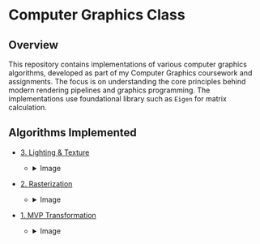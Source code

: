 # Computer Graphics Class

## Overview

This repository contains implementations of various computer graphics algorithms, developed as part of my Computer Graphics coursework and assignments. The focus is on understanding the core principles behind modern rendering pipelines and graphics programming. The implementations use foundational library such as `Eigen` for matrix calculation.

## Algorithms Implemented

- [3. Lighting & Texture](https://github.com/muilyang12/Classes/blob/master/Computer%20Graphics/3.%20Lighting%20%26%20Texture.cpp)

  - <details>
        <summary>Image</summary>
        <img src="https://muilyang12.github.io/assets/Classes - CG (Lighting & Texture).png" alt="Lighting & Texture Image" width=500 />
    </details>

- [2. Rasterization](https://github.com/muilyang12/Classes/blob/master/Computer%20Graphics/2.%20Rasterization.cpp)

  - <details>
        <summary>Image</summary>
        <img src="https://muilyang12.github.io/assets/Classes - CG (Rasterization).png" alt="Rasterization Image" width=500 />
    </details>

- [1. MVP Transformation](https://github.com/muilyang12/Classes/blob/master/Computer%20Graphics/1.%20MVP.cpp)

  - <details>
        <summary>Image</summary>
        <img src="https://muilyang12.github.io/assets/Classes - CG (MVP).png" alt="MVP Image" width=500 />
    </details>
